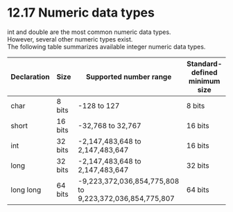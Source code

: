 # 12.17 Numeric data types

int and double are the most common numeric data types.   
However, several other numeric types exist.   
The following table summarizes available integer numeric data types.   

|Declaration|Size|Supported number range|Standard-defined minimum size|
|-----------|----|----------------------|-----------------------------|
|char|8 bits|-128 to 127|8 bits|
|short|16 bits|-32,768 to 32,767|16 bits|
|int|32 bits|-2,147,483,648 to 2,147,483,647|16 bits|
|long|32 bits|-2,147,483,648 to 2,147,483,647|32 bits|
|long long|64 bits|	-9,223,372,036,854,775,808 to 9,223,372,036,854,775,807|64 bits|


